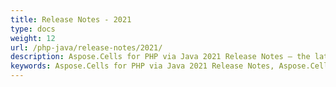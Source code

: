 ```yaml
---
title: Release Notes - 2021
type: docs
weight: 12
url: /php-java/release-notes/2021/
description: Aspose.Cells for PHP via Java 2021 Release Notes – the latest enhancements, new features, and fixes.
keywords: Aspose.Cells for PHP via Java 2021 Release Notes, Aspose.Cells for PHP via Java 2021 updates and fixes
---
```




